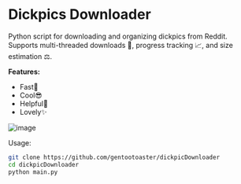 # Dickpics Downloader
Python script for downloading and organizing dickpics from Reddit. Supports multi-threaded downloads 🚀, progress tracking 📈, and size estimation ⚖.

**Features:**
- Fast🚀
- Cool😎
- Helpful💖
- Lovely✨

![image](https://github.com/user-attachments/assets/cd37837c-2618-43bf-9539-97465ca10966)

Usage:
```bash
git clone https://github.com/gentootoaster/dickpicDownloader
cd dickpicDownloader
python main.py
```
